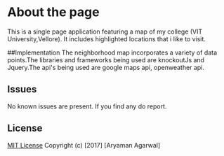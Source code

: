 # About the page
This is a single page application featuring a map of my college (VIT University,Vellore).
It includes highlighted locations that i like to visit.

##Implementation
The neighborhood map incorporates a variety of data points.The libraries and frameworks being used are knockoutJs and Jquery.The api's being used are google maps api, openweather api.  

## Issues
No known issues are present. If you find any do report.

## License
[MIT License](https://choosealicense.com/licenses/mit/#)
Copyright (c) [2017] [Aryaman Agarwal]
